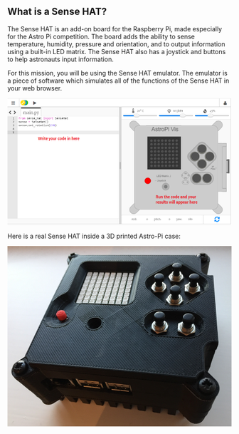 ## What is a Sense HAT?

The Sense HAT is an add-on board for the Raspberry Pi, made especially for the Astro Pi competition. The board adds the ability to sense temperature, humidity, pressure and orientation, and to output information using a built-in LED matrix. The Sense HAT also has a joystick and buttons to help astronauts input information.

For this mission, you will be using the Sense HAT emulator. The emulator is a piece of software which simulates all of the functions of the Sense HAT in your web browser.

![Sense HAT emulator](images/sense-hat-emulator.png)

Here is a real Sense HAT inside a 3D printed Astro-Pi case:

![Real Astro Pi](images/real-astro-pi.png)

